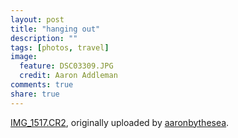 ```yaml
---
layout: post
title: "hanging out"
description: ""
tags: [photos, travel]
image:
  feature: DSC03309.JPG
  credit: Aaron Addleman
comments: true
share: true
---
```



<div class="flickr-frame">
<a href="http://www.flickr.com/photos/ocyrus/2474882743/" title="photo sharing"><img src="http://farm4.static.flickr.com/3058/2474882743_a099f36158.jpg" class="flickr-photo" alt=""></a>
<br><span class="flickr-caption"><a href="http://www.flickr.com/photos/ocyrus/2474882743/">IMG_1517.CR2</a>, originally uploaded by <a href="http://www.flickr.com/people/ocyrus/">aaronbythesea</a>.</span>
</div>
<p class="flickr-yourcomment">
</p>
